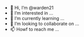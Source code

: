 - 👋 Hi, I’m @warden21
- 👀 I’m interested in ...
- 🌱 I’m currently learning ...
- 💞️ I’m looking to collaborate on ...
- 📫 Howf to reach me ...

<!---
warden21/warden21 is a ✨ special ✨ repository because its `README.md` (this file) appears on your GitHub profile.
You can click the Preview link to take a look at your changes.
--->
